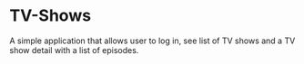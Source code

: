 # TV-Shows

A simple application that allows user to log in, see list of TV shows and a TV show detail with a list of episodes. 


